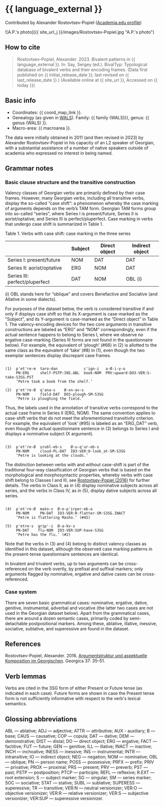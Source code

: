 # {{ language_external }}
Contributed by Alexander Rostovtsev-Popiel ([Academia.edu profile](https://uni-mainz.academia.edu/AlexPopiel))

![A.P.'s photo]({{ site_url_j }}/images/Rostovtsev-Popiel.jpg "A.P.'s photo")

## How to cite
> Rostovtsev-Popiel, Alexander. 2023. Bivalent patterns in {{ language_external }}. 
> In: Say, Sergey (ed.). BivalTyp: 
> Typological database of bivalent verbs and their encoding frames. 
> (Data first published on {{ initial_release_date }}; last revised on {{ last_release_date }}.) 
> (Available online at {{ site_url }}, Accessed on {{ today }})

## Basic info
- Coordinates: {{ coord_map_link }}.
- Genealogy (as given in [WALS](https://wals.info/)). Family: {{ family (WALS)}}, genus: {{ genus (WALS) }}.
- Macro-area: {{ macroarea }}. 

The data were initially obtained in 2011 (and then revised in 2023) by Alexander Rostovtsev-Popiel in his capacity of an L2 speaker of Georgian, with a substantial assistance of a number of native speakers outside of academia who expressed no interest in being named.

## Grammar notes

### Basic clause structure and the transitive construction

Valency classes of Georgian verbs are primarily defined by their case frames. However, many Georgian verbs, including all transitive verbs, display the so-called “case shift”: a phenomenon whereby the case marking of arguments depends on the verb’s TAM form. Georgian TAM forms group into so-called “series”, where Series I is present/future, Series II is aorist/optative; and Series III is perfect/pluperfect. Case marking in verbs that undergo case shift is summarized in Table 1.

Table 1. Verbs with case shift: case marking in the three series

<div class="before-table"></div>

|                                | Subject | Direct object | Indirect object |
| ------------------------------ | ------- | ------------- | --------------- |
| Series I: present/future       | NOM     | DAT           | DAT             |
| Series II: aorist/optative     | ERG     | NOM           | DAT             |
| Series III: perfect/pluperfect | DAT     | NOM           | OBL (i)         |

(i) OBL stands here for “oblique” and covers Benefactive and Sociative (and Allative in some dialects).

For purposes of the dataset below, the verb is considered transitive if and only if displays case shift so that its X-argument is case-marked as the “Subject”, and its Y-argument is case-marked as the “Direct object” in Table 1. The valency-encoding devices for the two core arguments in transitive constructions are labeled as “ERG” and “NOM” correspondingly, even if the actual sentence happens to belong to Series I, where we observe no ergative case-marking (Series III forms are not found in the questionnaire below). For example, the equivalent of ‘plough’ (#66) in (2) is allotted to the same class as the equivalent of ‘take’ (#8) in (1), even though the two exemplar sentences display discrepant case frames.

```

(1)  p'et're-m  taro-dan            c'ign-i   a-Ø-i-γ-o
     PN-ERG     shelf-PSTP:INS.ABL  book-NOM  PRV:upward-DO3-VER:S-take-S3SG.PST
     ‘Petre took a book from the shelf.’

(2)  p'et're-Ø  q'ana-s    Ø-xn-av-s
     PN-NOM     field-DAT  DO3-plough-SM-S3SG
     ‘Petre is ploughing the field.’

```

Thus, the labels used in the annotation of transitive verbs correspond to the actual case frame in Series II (ERG, NOM). The same convention applies to case-shift verbs that do not meet the aforementioned transitivity criterion. For example, the equivalent of ‘look’ (#95) is labeled as an “ERG_DAT” verb, even though the actual questionnaire sentence in (3) belongs to Series I and displays a nominative subject (X argument).

```

(3)  p'et're-Ø  γrubl-eb-s    Ø-u-q'ur-eb-s
     PN-NOM     cloud-PL-DAT  IO3-VER:O-look_at-SM-S3SG
     ‘Petre is looking at the clouds.’

```

The distinction between verbs with and without case-shift is part of the traditional four-way classification of Georgian verbs that is based on the morphological and morphosyntactic properties, whereby verbs with case shift belong to Classes I and III, see [Rostovtsev-Popiel (2016)](https://bivaltyp.info/docs/Rostovtsev_Popiel_2016_Argumentstruktur.pdf) for further details. The verbs in Class II, as in (4) display nominative subjects across all series, and the verbs in Class IV, as in (5), display dative subjects across all series.

```

(4)  p'et're-Ø  mašo-s  Ø-e-p'irper-eb-a
     PN-NOM     PN-DAT  IO3-VER:R-flatter-SM-S3SG.INACT
     ‘Petre is flattering Masho.’ (#45)

(5)  p'etre-s  grip'-i  Ø-a-kv-s
     PN-DAT    flu-NOM  IO3-VER:SUP-have-S3SG
     ‘Petre has the flu.’ (#2)

```

Note that the verbs in (3) and (4) belong to distinct valency classes as identified in this dataset, although the observed case marking patterns in the present-tense questionnaire sentences are identical.

In bivalent and trivalent verbs, up to two arguments can be cross-referenced on the verb overtly, by prefixal and suffixal markers; only arguments flagged by nominative, ergative and dative cases can be cross-referenced.

### Case system

There are seven basic grammatical cases: nominative, ergative, dative, genitive, instrumental, adverbal and vocative (the latter two cases are not used in the Georgian dataset below). Apart from the grammatical cases, there are around a dozen semantic cases, primarily coded by semi-detachable postpositional markers. Among these, ablative, illative, inessive, sociative, sublative, and superessive are found in the dataset. 

## References

Rostovtsev-Popiel, Alexander. 2016. [Argumentstruktur und aspektuelle Komposition im Georgischen](https://bivaltyp.info/docs/Rostovtsev_Popiel_2016_Argumentstruktur.pdf). Georgica 37: 35–51.

## Verb lemmas

Verbs are cited in the 3SG form of either Present or Future tense (as indicated in each case). Future forms are shown in case the Present tense form is not sufficiently informative with respect to the verb's lexical semantics.

## Glossing abbreviations

ABL — ablative; ADJ — adjective; ATTR — attributive; AUX - auxiliary; B — base; CAUS — causative; COP — copula; DAT — dative; DEM — demonstrative; DIST — distal; DO — direct object; ERG — ergative; FACT — factitive; FUT — future; GEN — genitive; ILL — illative; INACT — inactive; INCH — inchoative; INESS — inessive; INS — instrumental; INTR — intransitive; IO — indirect object; NEG — negation; NOM — nominative; OBL — oblique; PN — person name; POSS — possessive; PRFX — prefix; PRIV — privative; PROX — proximal; PRS — present; PRV — preverb; PST — past; PSTP — postposition; PTCP — participle; REFL — reflexive; R.EXT — root extension; S — subject marker; SG — singular; SM — series marker; SOC — sociative; STAT — stative; SUBL — sublative; SUPERESS — superessive; TR — transitive; VER:N — neutral versionizer; VER:O — objective versionizer; VER:R — relative versionizer; VER:S — subjective versionizer; VER:SUP — superessive versionizer.

